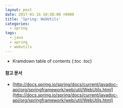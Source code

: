 ```yaml
---
layout: post
date: 2017-01-16 10:58:00 +0900
title: 'Spring: WebUtils'
categories:
  - spring
tags:
  - java
  - spring
  - webutils
---
```


* Kramdown table of contents
{:toc .toc}

#### 참고 문서

- [http://docs.spring.io/spring/docs/current/javadoc-api/org/springframework/web/util/WebUtils.html](http://docs.spring.io/spring/docs/current/javadoc-api/org/springframework/web/util/WebUtils.html)
